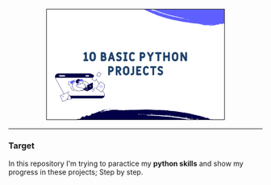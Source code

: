 <p align="center" width="100%">
    <img width="70%" border='1px' src="Images\BPP02.png">
</p>

---

<h3>Target</h3>
<p> In this repository I'm trying to paractice my <b>python skills</b> and show my progress in these projects; Step by step. </p>
